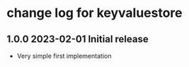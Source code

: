 # change log for keyvaluestore

## 1.0.0 2023-02-01 Initial release

- Very simple first implementation
